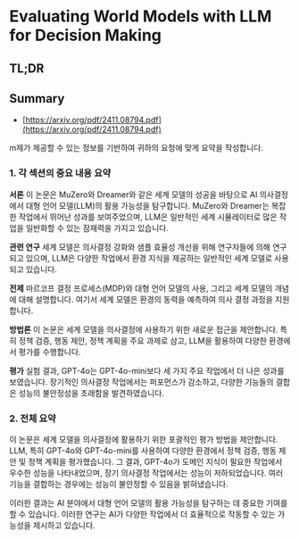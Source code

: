 # Evaluating World Models with LLM for Decision Making
## TL;DR
## Summary
- [https://arxiv.org/pdf/2411.08794.pdf](https://arxiv.org/pdf/2411.08794.pdf)

m제가 제공할 수 있는 정보를 기반하여 귀하의 요청에 맞게 요약을 작성합니다.

### 1. 각 섹션의 중요 내용 요약

**서론**
이 논문은 MuZero와 Dreamer와 같은 세계 모델의 성공을 바탕으로 AI 의사결정에서 대형 언어 모델(LLM)의 활용 가능성을 탐구합니다. MuZero와 Dreamer는 복잡한 작업에서 뛰어난 성과를 보여주었으며, LLM은 일반적인 세계 시뮬레이터로 많은 작업을 일반화할 수 있는 잠재력을 가지고 있습니다.

**관련 연구**
세계 모델은 의사결정 강화와 샘플 효율성 개선을 위해 연구자들에 의해 연구되고 있으며, LLM은 다양한 작업에서 환경 지식을 제공하는 일반적인 세계 모델로 사용되고 있습니다.

**전제**
마르코프 결정 프로세스(MDP)와 대형 언어 모델의 사용, 그리고 세계 모델의 개념에 대해 설명합니다. 여기서 세계 모델은 환경의 동력을 예측하여 의사 결정 과정을 지원합니다.

**방법론**
이 논문은 세계 모델을 의사결정에 사용하기 위한 새로운 접근을 제안합니다. 특히 정책 검증, 행동 제안, 정책 계획을 주요 과제로 삼고, LLM을 활용하여 다양한 환경에서 평가를 수행합니다.

**평가**
실험 결과, GPT-4o는 GPT-4o-mini보다 세 가지 주요 작업에서 더 나은 성과를 보였습니다. 장기적인 의사결정 작업에서는 퍼포먼스가 감소하고, 다양한 기능들의 결합은 성능의 불안정성을 초래함을 발견하였습니다.

### 2. 전체 요약

이 논문은 세계 모델을 의사결정에 활용하기 위한 포괄적인 평가 방법을 제안합니다. LLM, 특히 GPT-4o와 GPT-4o-mini를 사용하여 다양한 환경에서 정책 검증, 행동 제안 및 정책 계획을 평가했습니다. 그 결과, GPT-4o가 도메인 지식이 필요한 작업에서 우수한 성능을 나타내었으며, 장기 의사결정 작업에서는 성능이 저하되었습니다. 여러 기능을 결합하는 경우에는 성능이 불안정할 수 있음을 밝혀냈습니다.

이러한 결과는 AI 분야에서 대형 언어 모델의 활용 가능성을 탐구하는 데 중요한 기여를 할 수 있습니다. 이러한 연구는 AI가 다양한 작업에서 더 효율적으로 작동할 수 있는 가능성을 제시하고 있습니다.